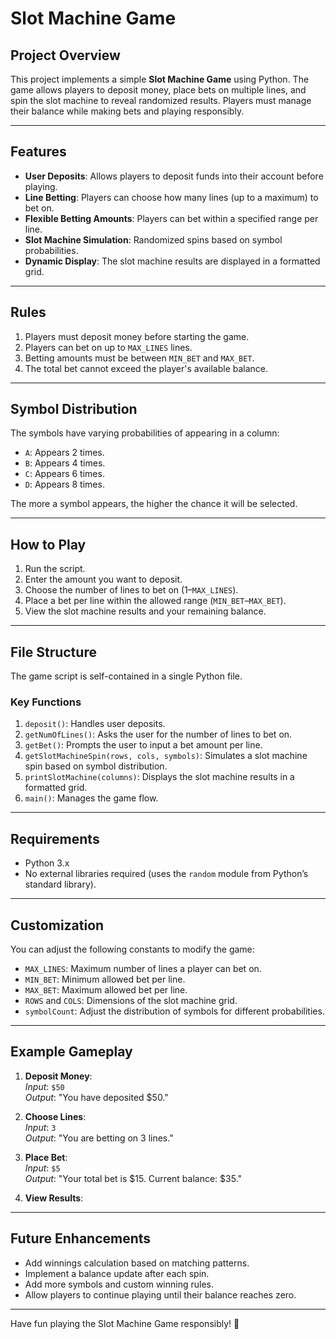 # Slot Machine Game

## Project Overview
This project implements a simple **Slot Machine Game** using Python. The game allows players to deposit money, place bets on multiple lines, and spin the slot machine to reveal randomized results. Players must manage their balance while making bets and playing responsibly.

---

## Features
- **User Deposits**: Allows players to deposit funds into their account before playing.
- **Line Betting**: Players can choose how many lines (up to a maximum) to bet on.
- **Flexible Betting Amounts**: Players can bet within a specified range per line.
- **Slot Machine Simulation**: Randomized spins based on symbol probabilities.
- **Dynamic Display**: The slot machine results are displayed in a formatted grid.

---

## Rules
1. Players must deposit money before starting the game.
2. Players can bet on up to `MAX_LINES` lines.
3. Betting amounts must be between `MIN_BET` and `MAX_BET`.
4. The total bet cannot exceed the player's available balance.

---

## Symbol Distribution
The symbols have varying probabilities of appearing in a column:
- `A`: Appears 2 times.
- `B`: Appears 4 times.
- `C`: Appears 6 times.
- `D`: Appears 8 times.

The more a symbol appears, the higher the chance it will be selected.

---

## How to Play
1. Run the script.
2. Enter the amount you want to deposit.
3. Choose the number of lines to bet on (1–`MAX_LINES`).
4. Place a bet per line within the allowed range (`MIN_BET`–`MAX_BET`).
5. View the slot machine results and your remaining balance.

---

## File Structure
The game script is self-contained in a single Python file.

### Key Functions
1. `deposit()`: Handles user deposits.
2. `getNumOfLines()`: Asks the user for the number of lines to bet on.
3. `getBet()`: Prompts the user to input a bet amount per line.
4. `getSlotMachineSpin(rows, cols, symbols)`: Simulates a slot machine spin based on symbol distribution.
5. `printSlotMachine(columns)`: Displays the slot machine results in a formatted grid.
6. `main()`: Manages the game flow.

---

## Requirements
- Python 3.x
- No external libraries required (uses the `random` module from Python’s standard library).

---

## Customization
You can adjust the following constants to modify the game:
- `MAX_LINES`: Maximum number of lines a player can bet on.
- `MIN_BET`: Minimum allowed bet per line.
- `MAX_BET`: Maximum allowed bet per line.
- `ROWS` and `COLS`: Dimensions of the slot machine grid.
- `symbolCount`: Adjust the distribution of symbols for different probabilities.

---

## Example Gameplay
1. **Deposit Money**:  
   *Input*: `$50`  
   *Output*: "You have deposited $50."

2. **Choose Lines**:  
   *Input*: `3`  
   *Output*: "You are betting on 3 lines."

3. **Place Bet**:  
   *Input*: `$5`  
   *Output*: "Your total bet is $15. Current balance: $35."

4. **View Results**:  



---

## Future Enhancements
- Add winnings calculation based on matching patterns.
- Implement a balance update after each spin.
- Add more symbols and custom winning rules.
- Allow players to continue playing until their balance reaches zero.

---

Have fun playing the Slot Machine Game responsibly! 🎰
